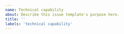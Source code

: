 ```yaml
---
name: Technical capability
about: Describe this issue template's purpose here.
title: ''
labels: 'technical capability'
---
```



